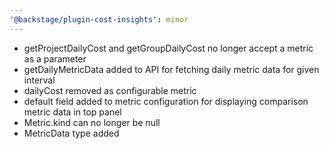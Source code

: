 ```yaml
---
'@backstage/plugin-cost-insights': minor
---
```


- getProjectDailyCost and getGroupDailyCost no longer accept a metric as a parameter
- getDailyMetricData added to API for fetching daily metric data for given interval
- dailyCost removed as configurable metric
- default field added to metric configuration for displaying comparison metric data in top panel
- Metric.kind can no longer be null
- MetricData type added
